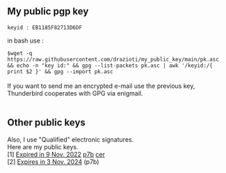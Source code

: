## My public pgp key
``keyid : EB1185F82713D6DF``

in bash use : 

`` $wget -q https://raw.githubusercontent.com/drazioti/my_public_key/main/pk.asc && echo -n "key id:" && gpg --list-packets pk.asc | awk '/keyid:/{ print $2 }' && gpg --import pk.asc
``
<br><br>
If you want to send me an encrypted e-mail use the previous key, Thunderbird cooperates with GPG via enigmail. 
<br><br>
## Other public keys
Also, I use "Qualified" electronic signatures.<br>
Here are my public keys.<br>
[1] [Expired in 9 Nov. 2022](https://repo.harica.gr/cert_info?recvcode=JAUXQCMAFKDQWWXGDJKDWBSFCOPWNJAXEAITOFNLKJNOGEIJGM) [p7b](https://github.com/drazioti/my_public_key/blob/main/cert_current.p7b) [cer]() <br>
[2] [Expires in 3 Nov. 2024](https://repo.harica.gr/cert_info?recvcode=LCXTVBOTCLPVQJFBVISRWWCOHOIDATTTXNRTDOVODCQKKPLDRK) (p7b) <br>
